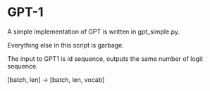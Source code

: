 # GPT-1

A simple implementation of GPT is written in gpt_simple.py.


Everything else in this script is garbage.


The input to GPT1 is id sequence, outputs the same number of logit sequence.


[batch, len] -> [batch, len, vocab]
